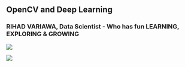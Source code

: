 ## OpenCV and Deep Learning

### RIHAD VARIAWA, Data Scientist - Who has fun LEARNING, EXPLORING & GROWING

![](https://media.giphy.com/media/3og0IvABs7BTPxvrj2/giphy.gif)

![](https://media.giphy.com/media/eMIrRKohu3pfF5Ollv/giphy.gif)
